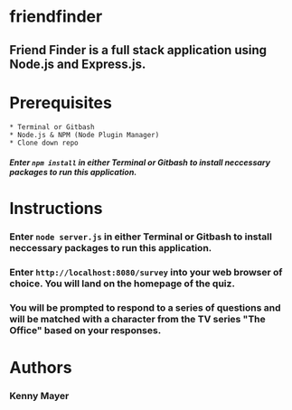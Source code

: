 # friendfinder

## Friend Finder is a full stack application using Node.js and Express.js.

# Prerequisites

    * Terminal or Gitbash
    * Node.js & NPM (Node Plugin Manager)
    * Clone down repo

##### Enter `npm install` in either Terminal or Gitbash to install neccessary packages to run this application.

# Instructions

### Enter `node server.js` in either Terminal or Gitbash to install neccessary packages to run this application.

### Enter `http://localhost:8080/survey` into your web browser of choice. You will land on the homepage of the quiz.

### You will be prompted to respond to a series of questions and will be matched with a character from the TV series "The Office" based on your responses.

# Authors

### Kenny Mayer
